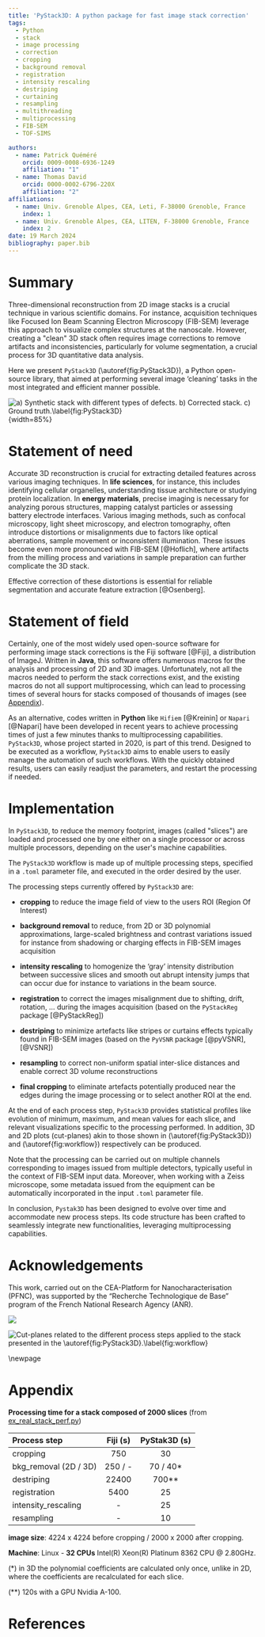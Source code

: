 ```yaml
---
title: 'PyStack3D: A python package for fast image stack correction'
tags:
  - Python
  - stack
  - image processing
  - correction
  - cropping
  - background removal
  - registration
  - intensity rescaling
  - destriping
  - curtaining
  - resampling
  - multithreading
  - multiprocessing
  - FIB-SEM
  - TOF-SIMS

authors:
  - name: Patrick Quéméré
    orcid: 0009-0008-6936-1249
    affiliation: "1"
  - name: Thomas David
    orcid: 0000-0002-6796-220X
    affiliation: "2"
affiliations:
  - name: Univ. Grenoble Alpes, CEA, Leti, F-38000 Grenoble, France
    index: 1
  - name: Univ. Grenoble Alpes, CEA, LITEN, F-38000 Grenoble, France
    index: 2
date: 19 March 2024
bibliography: paper.bib
---
```


# Summary

Three-dimensional reconstruction from 2D image stacks is a crucial technique in various scientific domains. For instance, acquisition techniques like Focused Ion Beam Scanning Electron Microscopy (FIB-SEM) leverage this approach to visualize complex structures at the nanoscale. However, creating a "clean" 3D stack often requires image corrections to remove artifacts and inconsistencies, particularly for volume segmentation, a crucial process for 3D quantitative data analysis.

Here we present ``PyStack3D`` (\autoref{fig:PyStack3D}), a Python open-source library, that aimed at performing several image ‘cleaning’ tasks in the most integrated and efficient manner possible.

![a) Synthetic stack with different types of defects. b) Corrected stack. c) Ground truth.\label{fig:PyStack3D}](../doc/_static/pystack3d.png){width=85%}

# Statement of need

Accurate 3D reconstruction is crucial for extracting detailed features across various imaging techniques.
In **life sciences**, for instance, this includes identifying cellular organelles, understanding tissue architecture or studying protein localization.
In **energy materials**, precise imaging is necessary for analyzing porous structures, mapping catalyst particles or assessing battery electrode interfaces.
Various imaging methods, such as confocal microscopy, light sheet microscopy, and electron tomography, often introduce distortions or misalignments due to factors like optical aberrations, sample movement or inconsistent illumination.
These issues become even more pronounced with FIB-SEM [@Hoflich], where artifacts from the milling process and variations in sample preparation can further complicate the 3D stack.

Effective correction of these distortions is essential for reliable segmentation and accurate feature extraction [@Osenberg].

# Statement of field

Certainly, one of the most widely used open-source software for performing image stack corrections is the Fiji software [@Fiji], a distribution of ImageJ. Written in **Java**, this software offers numerous macros for the analysis and processing of 2D and 3D images. Unfortunately, not all the macros needed to perform the stack corrections exist, and the existing macros do not all support multiprocessing, which can lead to processing times of several hours for stacks composed of thousands of images (see [Appendix](#appendix)).

As an alternative, codes written in **Python** like ``Hifiem`` [@Kreinin] or ``Napari`` [@Napari] have been developed in recent years to achieve processing times of just a few minutes thanks to multiprocessing capabilities. ``PyStack3D``, whose project started in 2020, is part of this trend. Designed to be executed as a workflow, ``PyStack3D`` aims to enable users to easily manage the automation of such workflows. With the quickly obtained results, users can easily readjust the parameters, and restart the processing if needed.

# Implementation

In ``PyStack3D``, to reduce the memory footprint, images (called "slices") are loaded and processed one by one either on a single processor or across multiple processors, depending on the user's machine capabilities.

The ``PyStack3D`` workflow is made up of multiple processing steps, specified in a ``.toml`` parameter file, and executed in the order desired by the user.

The processing steps currently offered by ``PyStack3D`` are:

* **cropping** to reduce the image field of view to the users ROI (Region Of Interest)

* **background removal** to reduce, from 2D or 3D polynomial approximations, large-scaled brightness and contrast variations issued for instance from shadowing or charging effects in FIB-SEM images acquisition

* **intensity rescaling** to homogenize the ‘gray’ intensity distribution between successive slices and smooth out abrupt intensity jumps that can occur due for instance to variations in the beam source.

* **registration** to correct the images misalignment due to shifting, drift, rotation, … during the images acquisition (based on the ``PyStackReg`` package [@PyStackReg])

* **destriping** to minimize artefacts like stripes or curtains effects typically found in FIB-SEM images (based on the ``PyVSNR`` package [@pyVSNR], [@VSNR])

* **resampling** to correct non-uniform spatial inter-slice distances and enable correct 3D volume reconstructions

* **final cropping** to eliminate artefacts potentially produced near the edges during the image processing or to select another ROI at the end.

At the end of each process step, ``PyStack3D`` provides statistical profiles like evolution of minimum, maximum, and mean values for each slice, and relevant visualizations specific to the processing performed. In addition, 3D and 2D plots (cut-planes) akin to those shown in (\autoref{fig:PyStack3D}) and (\autoref{fig:workflow}) respectively can be produced.

Note that the processing can be carried out on multiple channels corresponding to images issued from multiple detectors, typically useful in the context of FIB-SEM input data. Moreover, when working with a Zeiss microscope, some metadata issued from the equipment can be automatically incorporated in the input ``.toml`` parameter file.

In conclusion, ``Pystak3D`` has been designed to evolve over time and accommodate new process steps. Its code structure has been crafted to seamlessly integrate new functionalities, leveraging multiprocessing capabilities.

# Acknowledgements

This work, carried out on the CEA-Platform for Nanocharacterisation (PFNC), was supported by the “Recherche Technologique de Base” program of the French National Research Agency (ANR).

![](../doc/_static/workflow_1.png)

![Cut-planes related to the different process steps applied to the stack presented in the \autoref{fig:PyStack3D}.\label{fig:workflow}](../doc/_static/workflow_2.png)

\newpage

# Appendix

**Processing time for a stack composed of 2000 slices** (from [ex_real_stack_perf.py](https://github.com/CEA-MetroCarac/pystack3d/blob/main/examples/ex_real_stack_perf.py))

| Process step          | Fiji (s) | PyStak3D (s) | 
|:----------------------|:--------:|:------------:|
| cropping              |   750    |      30      |  
| bkg_removal (2D / 3D) | 250 / -  |   70 / 40*   | 
| destriping            |  22400   |    700**     |  
| registration          |   5400   |      25      |   
| intensity_rescaling   |    -     |      25      |   
| resampling            |    -     |      10      |    

**image size**: 4224 x 4224 before cropping / 2000 x 2000 after cropping.

**Machine**: Linux - **32 CPUs** Intel(R) Xeon(R) Platinum 8362 CPU @ 2.80GHz.

(*) in 3D the polynomial coefficients are calculated only once, unlike in 2D, where the coefficients are recalculated for each slice.

(**) 120s with a GPU Nvidia A-100.

# References
